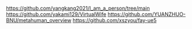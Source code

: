 https://github.com/yangkang2021/I_am_a_person/tree/main
https://github.com/yakami129/VirtualWife
https://github.com/YUANZHUO-BNU/metahuman_overview
https://github.com/xszyou/fay-ue5
